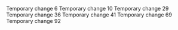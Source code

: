 Temporary change 6
Temporary change 10
Temporary change 29
Temporary change 36
Temporary change 41
Temporary change 69
Temporary change 92
